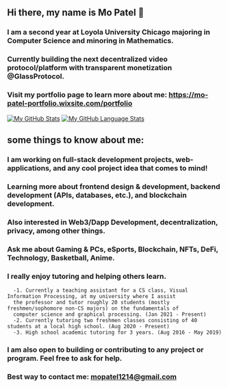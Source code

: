 ## Hi there, my name is Mo Patel 👋

### I am a second year at Loyola University Chicago majoring in Computer Science and minoring in Mathematics.

### Currently building the next decentralized video protocol/platform with transparent monetization @GlassProtocol.

### Visit my portfolio page to learn more about me: https://mo-patel-portfolio.wixsite.com/portfolio



[![My GitHub Stats](https://github-readme-stats.vercel.app/api/?username=mopatel30&count_private=true&theme=tokyonight&showicons=true)]()
[![My GitHub Language Stats](https://github-readme-stats.vercel.app/api/top-langs/?username=mopatel30&langs_count=5&theme=tokyonight)]()



## some things to know about me:
### I am working on full-stack development projects, web-applications, and any cool project idea that comes to mind!
### Learning more about frontend design & development, backend development (APIs, databases, etc.), and blockchain development.

### Also interested in Web3/Dapp Development, decentralization, privacy, among other things.
### Ask me about Gaming & PCs, eSports, Blockchain, NFTs, DeFi, Technology, Basketball, Anime.

### I really enjoy tutoring and helping others learn. 
      -1. Currently a teaching assistant for a CS class, Visual Information Processing, at my university where I assist 
      the professor and tutor roughly 20 students (mostly freshmen/sophomore non-CS majors) on the fundamentals of 
      computer science and graphical processing. (Jan 2021 - Present)
      -2. Currently tutoring two freshmen classes consisting of 40 students at a local high school. (Aug 2020 - Present)
      -3. High school academic tutoring for 3 years. (Aug 2016 - May 2019)
 

### I am also open to building or contributing to any project or program. Feel free to ask for help.

### Best way to contact me: mopatel1214@gmail.com

